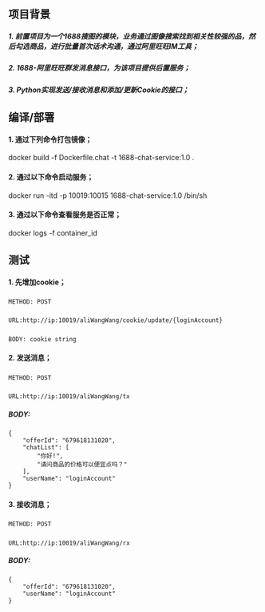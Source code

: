 ## 项目背景
##### 1. 前置项目为一个1688搜图的模块，业务通过图像搜索找到相关性较强的品，然后勾选商品，进行批量首次话术沟通，通过阿里旺旺IM工具；

##### 2. 1688-阿里旺旺群发消息接口，为该项目提供后置服务；

##### 3. Python实现发送/接收消息和添加/更新Cookie的接口；



## 编译/部署
#### 1. 通过下列命令打包镜像；
docker build -f Dockerfile.chat -t 1688-chat-service:1.0 .

#### 2. 通过以下命令启动服务；
docker run -itd -p 10019:10015 1688-chat-service:1.0 /bin/sh

#### 3. 通过以下命令查看服务是否正常；
docker logs -f container_id



## 测试
#### 1. 先增加cookie；
##### 
	METHOD: POST
##### 
	URL:http://ip:10019/aliWangWang/cookie/update/{loginAccount}
##### 
	BODY: cookie string

#### 2. 发送消息；
##### 
	METHOD: POST
##### 
	URL:http://ip:10019/aliWangWang/tx
##### BODY: 
	{
		"offerId": "679618131020",
		"chatList": [
			"你好!",
			"请问商品的价格可以便宜点吗？"
		],
		"userName": "loginAccount"
	}

#### 3. 接收消息；
##### 
	METHOD: POST
##### 
	URL:http://ip:10019/aliWangWang/rx
##### BODY: 
	{
		"offerId": "679618131020",
		"userName": "loginAccount"
	}

